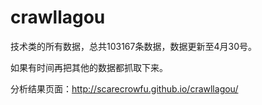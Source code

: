 # crawllagou

技术类的所有数据，总共103167条数据，数据更新至4月30号。

如果有时间再把其他的数据都抓取下来。

分析结果页面：http://scarecrowfu.github.io/crawllagou/


